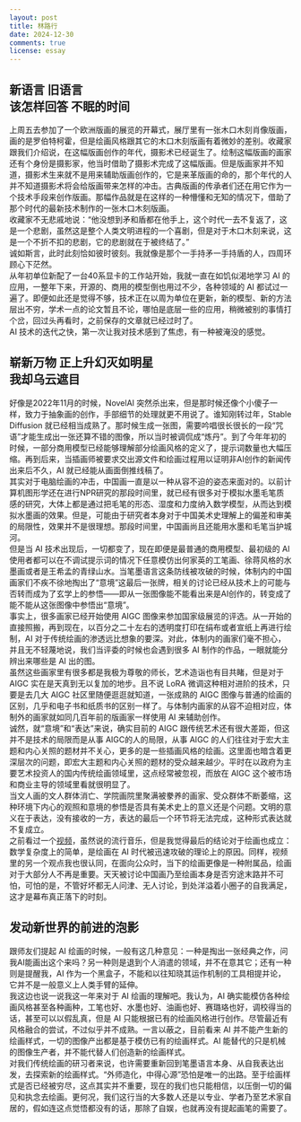 ```yaml
---
layout: post
title: 林路行
date: 2024-12-30
comments: true
license: essay
---
```


## 新语言 旧语言<br>该怎样回答 不眠的时间

上周五去参加了一个欧洲版画的展览的开幕式，展厅里有一张木口木刻肖像版画，画的是罗伯特柯霍，但是绘画风格跟其它的木口木刻版画有着微妙的差别。收藏家跟我们介绍说，在这幅版画创作的年代，摄影术已经诞生了。绘制这幅版画的画家还有个身份是摄影家，他当时借助了摄影术完成了这幅版画。但是版画家并不知道，摄影术生来就不是用来辅助版画创作的，它是来革版画的命的，那个年代的人并不知道摄影术将会给版画带来怎样的冲击。古典版画的传承者们还在用它作为一个技术手段来创作版画。那幅作品就是在这样的一种懵懂和无知的情况下，借助了那个时代的最新技术制作的一张木口木刻版画。
<br>
收藏家不无悲戚地说：“他没想到矛和盾都在他手上，这个时代一去不复返了，这是一个悲剧，虽然这是整个人类文明进程的一个喜剧，但是对于木口木刻来说，这是一个不折不扣的悲剧，它的悲剧就在于被终结了。”
<br>
诚如斯言，此时此刻恰如彼时彼刻。我就像是那个一手持矛一手持盾的人，四周环顾心下茫然。
<br>
从年初单位新配了一台40系显卡的工作站开始，我就一直在如饥似渴地学习 AI 的应用，一整年下来，开源的、商用的模型倒也用过不少，各种领域的 AI 都试过一遍了。即便如此还是觉得不够，技术正在以周为单位在更新，新的模型、新的方法层出不穷，学术一点的论文暂且不论，哪怕是底层一些的应用，稍微被别的事情打个岔，回过头再看时，之前保存的文章就已经过时了。
<br>
AI 技术的迭代之快，第一次让我对技术感到了焦虑，有一种被淹没的感觉。
<br>

## 崭新万物 正上升幻灭如明星<br>我却乌云遮目

好像是2022年11月的时候，NovelAI 突然杀出来，但是那时候还像个小傻子一样，致力于抽象画的创作，手部细节的处理就更不用说了。谁知刚转过年，Stable Diffusion 就已经相当成熟了。那时候生成一张图，需要吟唱很长很长的一段“咒语”才能生成出一张还算不错的图像，所以当时被调侃成“炼丹”。到了今年年初的时候，一部分商用模型已经能够理解部分绘画风格的定义了，提示词数量也大幅压缩。再到后来，当插画师被要求交出源文件和绘画过程用以证明非AI创作的新闻传出来后不久，AI 就已经能从画面倒推线稿了。
<br>
其实对于电脑绘画的冲击，中国画一直是以一种从容不迫的姿态来面对的。以前计算机图形学还在进行NPR研究的那段时间里，就已经有很多对于模拟水墨毛笔质感的研究，大体上都是通过把毛笔的形态、湿度和力度纳入数学模型，从而达到模拟水墨画的效果。但是，可能由于研究者本身对于中国美术史理解上的偏差和审美的局限性，效果并不是很理想。那段时间里，中国画尚且还能用水墨和毛笔当护城河。
<br>
但是当 AI 技术出现后，一切都变了，现在即便是最普通的商用模型、最初级的 AI 使用者都可以在不调试提示词的情况下任意模仿出何家英的工笔画、徐蒋风格的水墨画或者是王希孟的青绿山水。当笔墨语言这条防线被攻破的时候，体制内的中国画家们不疾不徐地掏出了“意境”这最后一张牌，相关的讨论已经从技术上的可能与否转而成为了玄学上的参悟——即从一张图像能不能看出来是AI创作的，转变成了能不能从这张图像中参悟出“意境”。
<br>
事实上，很多画家已经开始使用 AIGC 图像来参加国家级展览的评选。从一开始的直接照搬，再到现在，以百分之二十左右的透明度打印在绢布或者宣纸上再进行绘制，AI 对于传统绘画的渗透远比想象的要深。对此，体制内的画家们毫不担心，并且无不轻蔑地说，我们当评委的时候也会遇到很多 AI 制作的作品，一眼就能分辨出来哪些是 AI 出的图。
<br>
虽然这些画家里有很多都是我极为尊敬的师长，艺术造诣也有目共睹，但是对于 AIGC 实在是天真到无以复加的地步。且不说 LoRA 微调这种相对进阶的技术，只要是去几大 AIGC 社区里随便逛逛就知道，一张成熟的 AIGC 图像与普通的绘画的区别，几乎和电子书和纸质书的区别一样了。与体制内画家的从容不迫相对应，体制外的画家就如同几百年前的版画家一样使用 AI 来辅助创作。
<br>
诚然，就“意境”和“表达”来说，确实目前的 AIGC 跟传统艺术还有很大差距，但这并不是技术的局限而是从事 AIGC的人的局限，从事 AIGC 的人们往往对于宏大主题和内心关照的题材并不关心，更多的是一些插画风格的绘画。这里面也暗含着更深层次的问题，即宏大主题和内心关照的题材的受众越来越少。平时在以政府为主要艺术投资人的国内传统绘画领域里，这点经常被忽视，而放在 AIGC 这个被市场和商业主导的领域里看就很明显了。
<br>
当文人画的文人群体消亡、学院画院里聚满被豢养的画家、受众群体不断萎缩，这种环境下内心的观照和意境的参悟是否具有美术史上的意义还是个问题。文明的意义在于表达，没有接收的一方，表达的最后一个环节将无法完成，这种形式表达就不复成立。
<br>
之前看过一个[视频](https://www.bilibili.com/festival/jzj2023?bvid=BV1m8411P7v7)，虽然说的流行音乐，但是我觉得最后的结论对于绘画也成立：数学复杂度上的简单，是绘画在 AI 时代被迅速攻破的理论上的原因。同样，视频里的另一个观点我也很认同，在面向公众时，当下的绘画更像是一种附属品，绘画对于大部分人不再是重要。天天被讨论中国画乃至绘画本身是否穷途末路并不可怕，可怕的是，不管好坏都无人问津、无人讨论，到处洋溢着小圈子的自我满足，这才是幕布真正落下的时刻。
<br>

## 发动新世界的前进的泡影

跟师友们提起 AI 绘画的时候，一般有这几种意见：一种是掏出一张经典之作，问我AI能画出这个来吗？另一种则是退到个人消遣的领域，并不在意其它；还有一种则是提醒我，AI 作为一个黑盒子，不能和以往知晓其运作机制的工具相提并论，它并不是一般意义上人类手臂的延伸。
<br>
我这边也说一说我这一年来对于 AI 绘画的理解吧。我认为，AI 确实能模仿各种绘画风格甚至各种画种，工笔也好、水墨也好、油画也好、赛璐珞也好，调校得当的话，甚至可以以假乱真，但是 AI 只能根据已有的绘画风格进行创作。尽管最近有风格融合的尝试，不过似乎并不成熟。一言以蔽之，目前看来 AI 并不能产生新的绘画样式，一切的图像产出都是基于模仿已有的绘画样式。AI 能替代的只是机械的图像生产者，并不能代替人们创造新的绘画样式。
<br>
对我们传统绘画的研习者来说，也许需要重新回到笔墨语言本身、从自我表达出发，去探索新的绘画样式。“外师造化，中得心源”恐怕是唯一的出路。至于绘画样式是否已经被穷尽，这点其实并不重要，现在的我们也只能相信，以压倒一切的偏见和执念去绘画。更何况，我们这行当的大多数人还是以专业、学者乃至艺术家自居的，假如连这点觉悟都没有的话，那除了自娱，也就再没有提起画笔的需要了。
<br>